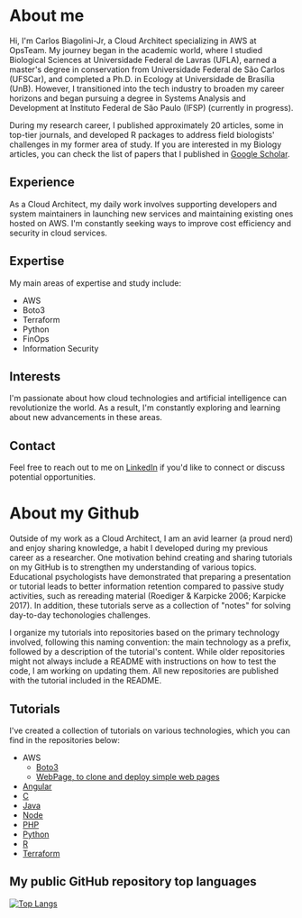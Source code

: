 # About me

Hi, I'm Carlos Biagolini-Jr, a Cloud Architect specializing in AWS at OpsTeam. My journey began in the academic world, where I studied Biological Sciences at Universidade Federal de Lavras (UFLA), earned a master's degree in conservation from Universidade Federal de São Carlos (UFSCar), and completed a Ph.D. in Ecology at Universidade de Brasília (UnB). However, I transitioned into the tech industry to broaden my career horizons and began pursuing a degree in Systems Analysis and Development at Instituto Federal de São Paulo (IFSP) (currently in progress).

During my research career, I published approximately 20 articles, some in top-tier journals, and developed R packages to address field biologists' challenges in my former area of study. If you are interested in my Biology articles, you can check the list of papers that I published in [Google Scholar](https://scholar.google.com/citations?user=WPJugvoAAAAJ&hl).

## Experience

As a Cloud Architect, my daily work involves supporting developers and system maintainers in launching new services and maintaining existing ones hosted on AWS. I'm constantly seeking ways to improve cost efficiency and security in cloud services.

## Expertise
My main areas of expertise and study include:
- AWS
- Boto3
- Terraform
- Python
- FinOps
- Information Security

## Interests

I'm passionate about how cloud technologies and artificial intelligence can revolutionize the world. As a result, I'm constantly exploring and learning about new advancements in these areas.

## Contact
Feel free to reach out to me on [LinkedIn](https://www.linkedin.com/in/carlos-biagolini-jr-607b9795/) if you'd like to connect or discuss potential opportunities.


# About my Github

Outside of my work as a Cloud Architect, I am an avid learner (a proud nerd) and enjoy sharing knowledge, a habit I developed during my previous career as a researcher. One motivation behind creating and sharing tutorials on my GitHub is to strengthen my understanding of various topics. Educational psychologists have demonstrated that preparing a presentation or tutorial leads to better information retention compared to passive study activities, such as rereading material (Roediger & Karpicke 2006; Karpicke 2017). In addition, these tutorials serve as a collection of "notes" for solving day-to-day techonologies challenges.

I organize my tutorials into repositories based on the primary technology involved, following this naming convention: the main technology as a prefix, followed by a description of the tutorial's content. While older repositories might not always include a README with instructions on how to test the code, I am working on updating them. All new repositories are published with the tutorial included in the README. 

## Tutorials

I've created a collection of tutorials on various technologies, which you can find in the repositories below:

- AWS
  - [Boto3](https://github.com/biagolini/Boto3)
  - [WebPage, to clone and deploy simple web pages](https://github.com/biagolini/WebPages)
- [Angular](https://github.com/biagolini/Angular)
- [C](https://github.com/biagolini/C)
- [Java](https://github.com/biagolini/Java)
- [Node](https://github.com/biagolini/Node)
- [PHP](https://github.com/biagolini/Php)
- [Python](https://github.com/biagolini/Python)
- [R](https://github.com/biagolini/R)
- [Terraform](https://github.com/biagolini/Terraform)




## My public GitHub repository top languages 
[![Top Langs](https://github-readme-stats.vercel.app/api/top-langs/?username=biagolini&hide_progress=true)](https://github.com/biagolini/github-readme-stats)



